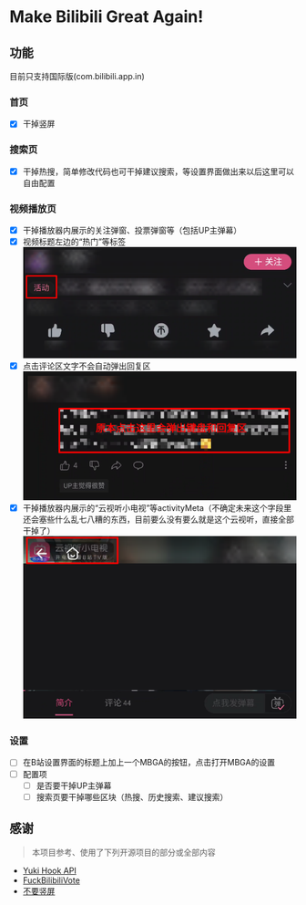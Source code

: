 # Make Bilibili Great Again!

## 功能

目前只支持国际版(com.bilibili.app.in)

### 首页

* [X] 干掉竖屏

### 搜索页

* [X] 干掉热搜，简单修改代码也可干掉建议搜索，等设置界面做出来以后这里可以自由配置

### 视频播放页

* [X] 干掉播放器内展示的关注弹窗、投票弹窗等（包括UP主弹幕）
* [X] 视频标题左边的“热门”等标签
  ![video_detail_label](./app/src/main/res/drawable/video_detail_label.png)
* [X] 点击评论区文字不会自动弹出回复区
  ![comment_view_quick_reply](./app/src/main/res/drawable/comment_view_quick_reply.png)
* [X] 干掉播放器内展示的“云视听小电视”等activityMeta（不确定未来这个字段里还会塞些什么乱七八糟的东西，目前要么没有要么就是这个云视听，直接全部干掉了）
  ![video_player_activity_meta](./app/src/main/res/drawable/video_player_activity_meta.png)

### 设置

* [ ] 在B站设置界面的标题上加上一个MBGA的按钮，点击打开MBGA的设置
* [ ] 配置项
  * [ ] 是否要干掉UP主弹幕
  * [ ] 搜索页要干掉哪些区块（热搜、历史搜索、建议搜索）

## 感谢

> 本项目参考、使用了下列开源项目的部分或全部内容

* [Yuki Hook API](https://github.com/HighCapable/YukiHookAPI)
* [FuckBilibiliVote](https://github.com/zerorooot/FuckBilibiliVote)
* [不要竖屏](https://github.com/WankkoRee/Portrait2Landscape)
